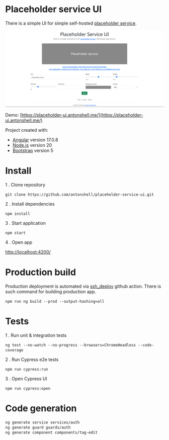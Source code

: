 # Placeholder service UI

There is a simple UI for simple self-hosted [placeholder service](https://github.com/antonshell/placeholder-service).

![demo](https://raw.githubusercontent.com/antonshell/placeholder-service-ui/master/demo.png)

Demo: [https://placeholder-ui.antonshell.me/](https://placeholder-ui.antonshell.me/)

Project created with:
- [Angular](https://github.com/angular/angular) version 17.0.8 
- [Node.js](https://nodejs.org/) version 20
- [Bootstrap](https://getbootstrap.com/) version 5

# Install

1 . Clone repository

```
git clone https://github.com/antonshell/placeholder-service-ui.git
```

2 . Install dependencies

```
npm install
```

3 . Start application

```
npm start
```

4 . Open app

[http://localhost:4200/](http://localhost:4200/)

# Production build

Production deployment is automated via [ssh_deploy](https://github.com/antonshell/placeholder-service-ui/actions/workflows/ssh_deploy.yml) github action.
There is such command for building production app.

```
npm run ng build --prod --output-hashing=all
```

# Tests

1 . Run unit & integration tests

```
ng test --no-watch --no-progress --browsers=ChromeHeadless --code-coverage
```

2 . Run Cypress e2e tests

```
npm run cypress:run
```

3 . Open Cypress UI

```
npm run cypress:open
```

# Code generation

```
ng generate service services/auth
ng generate guard guards/auth
ng generate component components/tag-edit
```
